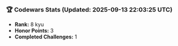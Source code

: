 ### 🏆 Codewars Stats (Updated: 2025-09-13 22:03:25 UTC)

- **Rank:** 8 kyu
- **Honor Points:** 3
- **Completed Challenges:** 1
